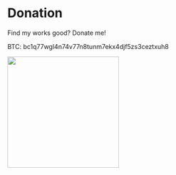 # Donation
Find my works good? Donate me!

BTC: bc1q77wgl4n74v77n8tunm7ekx4djf5zs3ceztxuh8

<img src="https://github.com/TWTom041/Donation/assets/57289975/b0265fc7-f7ae-4c8f-a7be-aefa6591c898" width=250>

